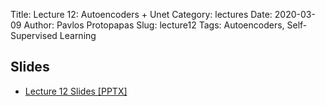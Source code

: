 Title: Lecture 12: Autoencoders + Unet
Category: lectures
Date: 2020-03-09
Author: Pavlos Protopapas
Slug: lecture12
Tags: Autoencoders, Self-Supervised Learning


## Slides

- [Lecture 12 Slides [PPTX]](presentation/Lecture12_Autoencoders.pptx)
